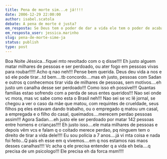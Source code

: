 ```yaml
---
title: Pena de morte sim...e já!!!!
date: 2006-12-29 22:00:00
author: isabel.scatola
debate: A pena de morte é justa?
em_resposta: Se Deus tem o poder de dar a vida ele tem o poder de acabar com ela.
em_resposta_user: jessica.marinho
slug: pena-de-morte-sime-ja
status: publish 
type: post
---
```


Boa Noite Jéssica...fiquei mto revoltado com o q disse!!!! Eh justo alguem matar milhares de pessoas e ser perdoado, ou ater fogo em pessoas vivas para roubar!!!!! Acho q nao neh!!! Pense bem querida. Deus deu vida a nos e só ele pode tirar...td bem....tb concordo....mas eh justo, pessoas com Sadan e outros q conhecemos tirar vida de milhares de pessoas, sem motivos....eh justo um canalha desse ser perdoado!!! Como isso eh possivel!!! Quantas familias estao sofrendo com a perda de seus entes queridos!!! Nao sei onde vc mora, mas vc sabe como esta o Brasil neh!!! Nao sei se vc lê jornal, se chegou a ver o caso da mãe que matou, com requintes de crueldade, seus filhos pq eles estavam dando trabalho, ou o empregado q matou um casal, a empregada e o filho do casal, queimados....merecem perdao pessoas assim!!! Agora Sadan....eh justo ele ser perdoado por matar 142 pessoas entre homens e crianças!!!! Eh justo isso....ele mata milhares de pessoas e depois vêm vcs e falam q o coitado merece perdao, pq ninguem tem o direito de tirar a vida dele!!!! Eu sou polícia a 7 anos....já vi mta coisa e nada foi feito...Q pais eh esse em q vivemos....em q nos estamos nas maos desses canalhas!!!! Vc acha q ele precisa entender q a vida eh bela....q precisa de um psicologo!!! Ele precisa eh da forca msm!!!!
